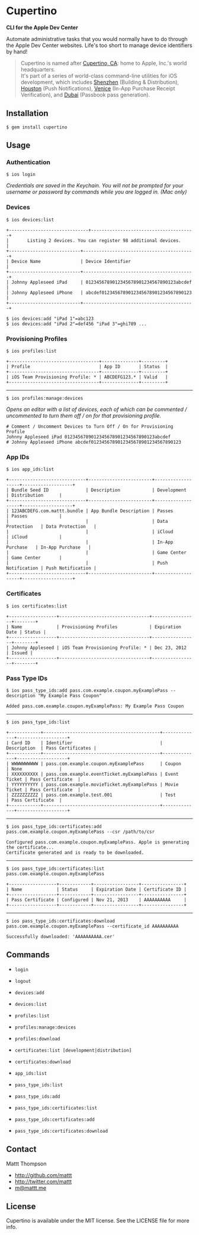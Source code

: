 # Cupertino
**CLI for the Apple Dev Center**

Automate administrative tasks that you would normally have to do through the Apple Dev Center websites. Life's too short to manage device identifiers by hand!

> Cupertino is named after [Cupertino, CA](http://en.wikipedia.org/wiki/Cupertino,_California): home to Apple, Inc.'s world headquarters.  
> It's part of a series of world-class command-line utilities for iOS development, which includes [Shenzhen](https://github.com/mattt/shenzhen) (Building & Distribution), [Houston](https://github.com/mattt/houston) (Push Notifications), [Venice](https://github.com/mattt/venice) (In-App Purchase Receipt Verification), and [Dubai](https://github.com/mattt/dubai) (Passbook pass generation).

## Installation

    $ gem install cupertino

## Usage

### Authentication

    $ ios login


_Credentials are saved in the Keychain. You will not be prompted for your username or password by commands while you are logged in. (Mac only)_

### Devices

    $ ios devices:list

    +------------------------------+---------------------------------------+
    |       Listing 2 devices. You can register 98 additional devices.     |
    +---------------------------+------------------------------------------+
    | Device Name               | Device Identifier                        |
    +---------------------------+------------------------------------------+
    | Johnny Appleseed iPad     | 0123456789012345678901234567890123abcdef |
    | Johnny Appleseed iPhone   | abcdef0123456789012345678901234567890123 |
    +---------------------------+------------------------------------------+

    $ ios devices:add "iPad 1"=abc123
    $ ios devices:add "iPad 2"=def456 "iPad 3"=ghi789 ...

### Provisioning Profiles

    $ ios profiles:list

    +----------------------------------+--------------+---------+
    | Profile                          | App ID       | Status  |
    +----------------------------------+--------------+---------+
    | iOS Team Provisioning Profile: * | ABCDEFG123.* | Valid   |
    +----------------------------------+--------------+---------+

---

    $ ios profiles:manage:devices

_Opens an editor with a list of devices, each of which can be commented / uncommented to turn them off / on for that provisioning profile._

    # Comment / Uncomment Devices to Turn Off / On for Provisioning Profile
    Johnny Appleseed iPad 0123456789012345678901234567890123abcdef
    # Johnny Appleseed iPhone abcdef0123456789012345678901234567890123

### App IDs

    $ ios app_ids:list

    +-----------------------------+------------------------+-------------------+-------------------+
    | Bundle Seed ID              | Description            | Development       | Distribution      |
    +-----------------------------+------------------------+-------------------+-------------------+
    | 123ABCDEFG.com.mattt.bundle | App Bundle Description | Passes            | Passes            |
    |                             |                        | Data Protection   | Data Protection   |
    |                             |                        | iCloud            | iCloud            |
    |                             |                        | In-App Purchase   | In-App Purchase   |
    |                             |                        | Game Center       | Game Center       |
    |                             |                        | Push Notification | Push Notification |
    +-----------------------------+------------------------+-------------------+-------------------+

### Certificates

    $ ios certificates:list

    +------------------+----------------------------------+-----------------+--------+
    | Name             | Provisioning Profiles            | Expiration Date | Status |
    +------------------+----------------------------------+-----------------+--------+
    | Johnny Appleseed | iOS Team Provisioning Profile: * | Dec 23, 2012    | Issued |
    +------------------+----------------------------------+-----------------+--------+

### Pass Type IDs

    $ ios pass_type_ids:add pass.com.example.coupon.myExamplePass --description "My Example Pass Coupon"

    Added pass.com.example.coupon.myExamplePass: My Example Pass Coupon

---

    $ ios pass_type_ids:list

    +------------+--------------------------------------------+--------------+-------------------+
    | Card ID    | Identifier                                 | Description  | Pass Certificates |
    +------------+--------------------------------------------+--------------+-------------------+
    | WWWWWWWWWW | pass.com.example.coupon.myExamplePass      | Coupon       | None              |
    | XXXXXXXXXX | pass.com.example.eventTicket.myExamplePass | Event Ticket | Pass Certificate  |
    | YYYYYYYYYY | pass.com.example.movieTicket.myExamplePass | Movie Ticket | Pass Certificate  |
    | ZZZZZZZZZZ | pass.com.example.test.001                  | Test         | Pass Certificate  |
    +------------+--------------------------------------------+--------------+-------------------+

---

    $ ios pass_type_ids:certificates:add pass.com.example.coupon.myExamplePass --csr /path/to/csr

    Configured pass.com.example.coupon.myExamplePass. Apple is generating the certificate...
    Certificate generated and is ready to be downloaded.

---

    $ ios pass_type_ids:certificates:list pass.com.example.coupon.myExamplePass

    +------------------+------------+-----------------+----------------+
    | Name             | Status     | Expiration Date | Certificate ID |
    +------------------+------------+-----------------+----------------+
    | Pass Certificate | Configured | Nov 21, 2013    | AAAAAAAAAA     |
    +------------------+------------+-----------------+----------------+

---

    $ ios pass_type_ids:certificates:download pass.com.example.coupon.myExamplePass --certificate_id AAAAAAAAAA

    Successfully downloaded: 'AAAAAAAAAA.cer'

## Commands

- `login`
- `logout`

- `devices:add`
- `devices:list`

- `profiles:list`
- `profiles:manage:devices`
- `profiles:download`

- `certificates:list [development|distribution]`
- `certificates:download`

- `app_ids:list`

- `pass_type_ids:list`
- `pass_type_ids:add`
- `pass_type_ids:certificates:list`
- `pass_type_ids:certificates:add`
- `pass_type_ids:certificates:download`

## Contact

Mattt Thompson

- http://github.com/mattt
- http://twitter.com/mattt
- m@mattt.me

## License

Cupertino is available under the MIT license. See the LICENSE file for more info.
